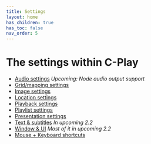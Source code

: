 ```yaml
---
title: Settings
layout: home
has_children: true
has_toc: false
nav_order: 5
---
```


# The settings within C-Play

 - [Audio settings](../guides/settings/audio) *Upcoming: Node audio output support*
 - [Grid/mapping settings](../guides/settings/grid)
 - [Image settings](../guides/settings/image)
 - [Location settings](../guides/settings/location)
 - [Playback settings](../guides/settings/playback)
 - [Playlist settings](../guides/settings/playlist)
 - [Presentation settings](../guides/settings/presentation)
 - [Text & subtitles](../guides/settings/subtitles) *In upcoming 2.2*
 - [Window & UI](../guides/settings/window_and_ui) *Most of it in upcoming 2.2*
 - [Mouse + Keyboard shortcuts](../guides/settings/shortcuts_mouse_keys)